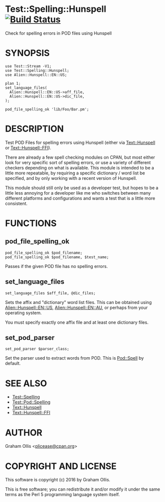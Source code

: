 # Test::Spelling::Hunspell [![Build Status](https://secure.travis-ci.org/plicease/Test-Spelling-Hunspell.png)](http://travis-ci.org/plicease/Test-Spelling-Hunspell)

Check for spelling errors in POD files using Hunspell

# SYNOPSIS

    use Test::Stream -V1;
    use Test::Spelling::Hunspell;
    use Alien::Hunspell::EN::US;
    
    plan 1;
    set_language_files(
      Alien::Hunspell::EN::US->aff_file,
      Alien::Hunspell::EN::US->dic_file,
    );
    
    pod_file_spelling_ok 'lib/Foo/Bar.pm';

# DESCRIPTION

Test POD Files for spelling errors using Hunspell (either via
[Text::Hunspell](https://metacpan.org/pod/Text::Hunspell) or [Text::Hunspell::FFI](https://metacpan.org/pod/Text::Hunspell::FFI)).

There are already a few spell checking modules on CPAN, but most
either look for very specific sort of spelling errors, or use a
variety of different checkers depending on what is available.
This module is intended to be a little more repeatable, by
requiring a specific dictionary / word list be specified, and
by only working with a recent version of Hunspell.

This module should still only be used as a developer test, but
hopes to be a little less annoying for a developer like me who
switches between many different platforms and configurations
and wants a test that is a little more consistent.

# FUNCTIONS

## pod\_file\_spelling\_ok

    pod_file_spelling_ok $pod_filename;
    pod_file_spelling_ok $pod_filename, $test_name;

Passes if the given POD file has no spelling errors.

## set\_language\_files

    set_language_files $aff_file, @dic_files;

Sets the affix and "dictionary" word list files.  This can be obtained 
using [Alien::Hunspell::EN::US](https://metacpan.org/pod/Alien::Hunspell::EN::US), [Alien::Hunspell::EN::AU](https://metacpan.org/pod/Alien::Hunspell::EN::AU), or perhaps 
from your operating system.

You must specify exactly one affix file and at least one dictionary 
files.

## set\_pod\_parser

    set_pod_parser $parser_class;

Set the parser used to extract words from POD.  This is [Pod::Spell](https://metacpan.org/pod/Pod::Spell) by 
default.

# SEE ALSO

- [Test::Spelling](https://metacpan.org/pod/Test::Spelling)
- [Test::Pod::Spelling](https://metacpan.org/pod/Test::Pod::Spelling)
- [Text::Hunspell](https://metacpan.org/pod/Text::Hunspell)
- [Text::Hunspell::FFI](https://metacpan.org/pod/Text::Hunspell::FFI)

# AUTHOR

Graham Ollis &lt;plicease@cpan.org>

# COPYRIGHT AND LICENSE

This software is copyright (c) 2016 by Graham Ollis.

This is free software; you can redistribute it and/or modify it under
the same terms as the Perl 5 programming language system itself.
